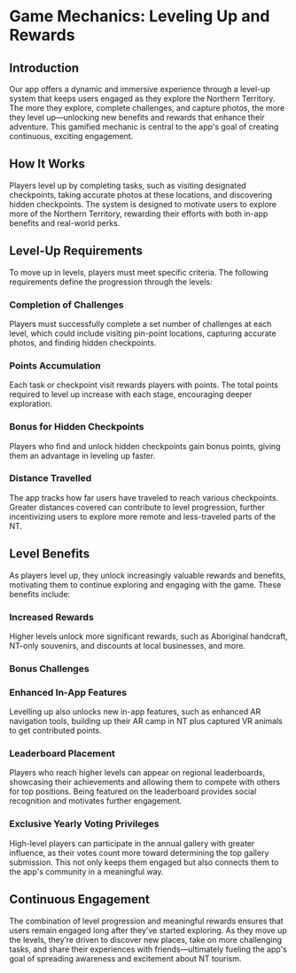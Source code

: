 # Game Mechanics: Leveling Up and Rewards

## Introduction

Our app offers a dynamic and immersive experience through a level-up system that keeps users engaged as they explore the Northern Territory. The more they explore, complete challenges, and capture photos, the more they level up—unlocking new benefits and rewards that enhance their adventure. This gamified mechanic is central to the app's goal of creating continuous, exciting engagement.

## How It Works

Players level up by completing tasks, such as visiting designated checkpoints, taking accurate photos at these locations, and discovering hidden checkpoints. The system is designed to motivate users to explore more of the Northern Territory, rewarding their efforts with both in-app benefits and real-world perks.

## Level-Up Requirements

To move up in levels, players must meet specific criteria. The following requirements define the progression through the levels:

### Completion of Challenges

Players must successfully complete a set number of challenges at each level, which could include visiting pin-point locations, capturing accurate photos, and finding hidden checkpoints.

### Points Accumulation

Each task or checkpoint visit rewards players with points. The total points required to level up increase with each stage, encouraging deeper exploration.

### Bonus for Hidden Checkpoints

Players who find and unlock hidden checkpoints gain bonus points, giving them an advantage in leveling up faster.

### Distance Travelled

The app tracks how far users have traveled to reach various checkpoints. Greater distances covered can contribute to level progression, further incentivizing users to explore more remote and less-traveled parts of the NT.

## Level Benefits

As players level up, they unlock increasingly valuable rewards and benefits, motivating them to continue exploring and engaging with the game. These benefits include:

### Increased Rewards

Higher levels unlock more significant rewards, such as Aboriginal handcraft, NT-only souvenirs, and discounts at local businesses, and more.

### Bonus Challenges

### Enhanced In-App Features

Levelling up also unlocks new in-app features, such as enhanced AR navigation tools, building up their AR camp in NT plus captured VR animals to get contributed points.

### Leaderboard Placement

Players who reach higher levels can appear on regional leaderboards, showcasing their achievements and allowing them to compete with others for top positions. Being featured on the leaderboard provides social recognition and motivates further engagement.

### Exclusive Yearly Voting Privileges

High-level players can participate in the annual gallery with greater influence, as their votes count more toward determining the top gallery submission. This not only keeps them engaged but also connects them to the app's community in a meaningful way.

## Continuous Engagement

The combination of level progression and meaningful rewards ensures that users remain engaged long after they’ve started exploring. As they move up the levels, they’re driven to discover new places, take on more challenging tasks, and share their experiences with friends—ultimately fueling the app's goal of spreading awareness and excitement about NT tourism.
